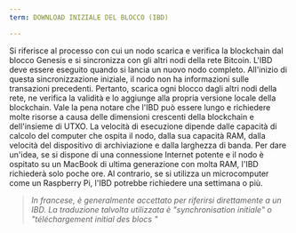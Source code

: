 ```yaml
---
term: DOWNLOAD INIZIALE DEL BLOCCO (IBD)

---
```

Si riferisce al processo con cui un nodo scarica e verifica la blockchain dal blocco Genesis e si sincronizza con gli altri nodi della rete Bitcoin. L'IBD deve essere eseguito quando si lancia un nuovo nodo completo. All'inizio di questa sincronizzazione iniziale, il nodo non ha informazioni sulle transazioni precedenti. Pertanto, scarica ogni blocco dagli altri nodi della rete, ne verifica la validità e lo aggiunge alla propria versione locale della blockchain. Vale la pena notare che l'IBD può essere lungo e richiedere molte risorse a causa delle dimensioni crescenti della blockchain e dell'insieme di UTXO. La velocità di esecuzione dipende dalle capacità di calcolo del computer che ospita il nodo, dalla sua capacità RAM, dalla velocità del dispositivo di archiviazione e dalla larghezza di banda. Per dare un'idea, se si dispone di una connessione Internet potente e il nodo è ospitato su un MacBook di ultima generazione con molta RAM, l'IBD richiederà solo poche ore. Al contrario, se si utilizza un microcomputer come un Raspberry Pi, l'IBD potrebbe richiedere una settimana o più.

> *In francese, è generalmente accettato per riferirsi direttamente a un IBD. La traduzione talvolta utilizzata è "synchronisation initiale" o "téléchargement initial des blocs "*